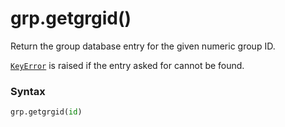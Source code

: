 # grp.getgrgid()

Return the group database entry for the given numeric group ID.

[`KeyError`](/exceptions/KeyError.md) is raised if the entry asked for cannot be found.

### Syntax

```python
grp.getgrgid(id)
```